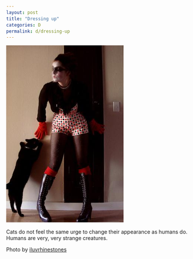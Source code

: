 ```yaml
---
layout: post
title: "Dressing up"
categories: D
permalink: d/dressing-up
---
```


<img src="/images/d/dressingup.jpg">

Cats do not feel the same urge to change their appearance as humans do. Humans are very, very strange creatures.

Photo by <a href="http://www.flickr.com/photos/iluvrhinestones/2063774895/">iluvrhinestones</a>